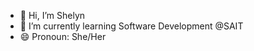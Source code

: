 - 👋 Hi, I’m Shelyn
- 🌱 I’m currently learning Software Development @SAIT 
- 😄 Pronoun: She/Her

<!---
ShelynDM/ShelynDM is a ✨ special ✨ repository because its `README.md` (this file) appears on your GitHub profile.
You can click the Preview link to take a look at your changes.
--->
